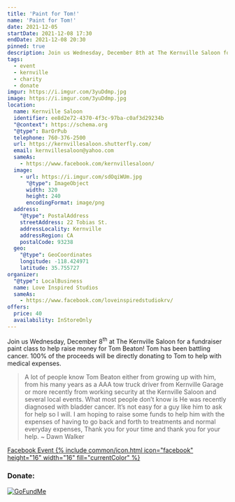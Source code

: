```yaml
---
title: 'Paint for Tom!'
name: 'Paint for Tom!'
date: 2021-12-05
startDate: 2021-12-08 17:30
endDate: 2021-12-08 20:30
pinned: true
description: Join us Wednesday, December 8th at The Kernville Saloon for a fundraiser paint class to help raise money for Tom Beaton!
tags:
  - event
  - kernville
  - charity
  - donate
imgur: https://i.imgur.com/3yuDdmp.jpg
image: https://i.imgur.com/3yuDdmp.jpg
location:
  name: Kernville Saloon
  identifier: ee8d2e72-4370-4f3c-97ba-c0af3d29234b
  "@context": https://schema.org
  "@type": BarOrPub
  telephone: 760-376-2500
  url: https://kernvillesaloon.shutterfly.com/
  email: kernvillesaloon@yahoo.com
  sameAs:
    - https://www.facebook.com/kernvillesaloon/
  image:
    - url: https://i.imgur.com/sdOqiWUm.jpg
      "@type": ImageObject
      width: 320
      height: 240
      encodingFormat: image/png
  address:
    "@type": PostalAddress
    streetAddress: 22 Tobias St.
    addressLocality: Kernville
    addressRegion: CA
    postalCode: 93238
  geo:
    "@type": GeoCoordinates
    longitude: -118.424971
    latitude: 35.755727
organizer:
  "@type": LocalBusiness
  name: Love Inspired Studios
  sameAs:
    - https://www.facebook.com/loveinspiredstudiokrv/
offers:
  price: 40
  availability: InStoreOnly
---
```

Join us Wednesday, December 8<sup>th</sup> at The Kernville Saloon for a fundraiser paint
class to help raise money for Tom Beaton! Tom has been battling cancer. 100% of
the proceeds will be directly donating to Tom to help with medical expenses.

> A lot of people know Tom Beaton either from growing up with him, from his many
> years as a AAA tow truck driver from Kernville Garage or more recently from
> working security at the Kernville Saloon and several local events. What most
> people don’t know is He was recently diagnosed with bladder cancer. It’s not
> easy for a guy like him to ask for help so I will. I am hoping to raise some
> funds to help him with the expenses of having to go back and forth to treatments
> and normal everyday expenses, Thank you for your time and thank you for your help.
> ~ Dawn Walker

<a href="https://www.facebook.com/events/247895707244495" rel="noopener noreferrer external">Facebook Event {% include common/icon.html icon="facebook" height="16" width="16" fill="currentColor" %}</a>

### Donate:
<a href="https://www.gofundme.com/f/p7bfaj-help-with-expenses" rel="noopener noreferrer external" title="Donate on GoFundMe"><img src="https://cdn.kernvalley.us/img/logos/gofundme.svg" loading="lazy" decoding="async" crossorigin="anonymous" referrerpolicy="no-referrer" alt="GoFundMe" /></a>
